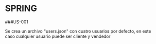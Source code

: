 
# SPRING

###US-001

Se crea un archivo "users.json" con cuatro usuarios por defecto, 
en este caso cualquier usuario puede ser cliente y vendedor




